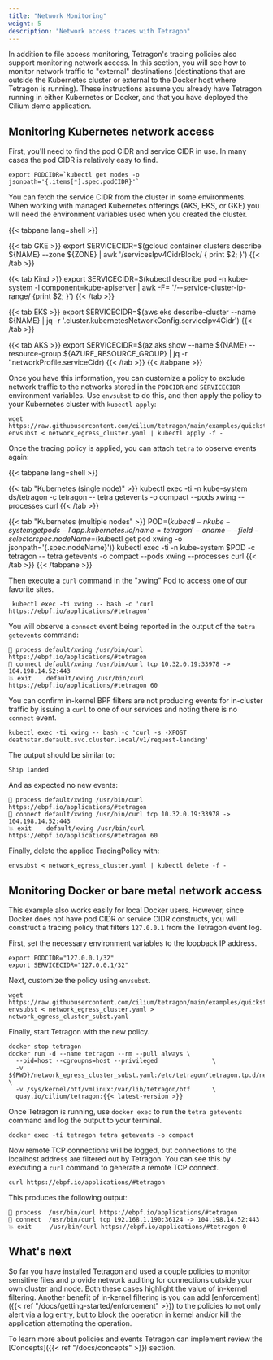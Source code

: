 ```yaml
---
title: "Network Monitoring"
weight: 5
description: "Network access traces with Tetragon"
---
```


In addition to file access monitoring, Tetragon's tracing policies also support
monitoring network access. In this section, you will see how to monitor network
traffic to "external" destinations (destinations that are outside the
Kubernetes cluster or external to the Docker host where Tetragon is running).
These instructions assume you already have Tetragon running in either
Kubernetes or Docker, and that you have deployed the Cilium demo application.

## Monitoring Kubernetes network access

First, you'll need to find the pod CIDR and service CIDR in use. In many cases
the pod CIDR is relatively easy to find.

```shell
export PODCIDR=`kubectl get nodes -o jsonpath='{.items[*].spec.podCIDR}'`
```

You can fetch the service CIDR from the cluster in some environments. When
working with managed Kubernetes offerings (AKS, EKS, or GKE) you will need the
environment variables used when you created the cluster.

{{< tabpane lang=shell >}}

{{< tab GKE >}}
export SERVICECIDR=$(gcloud container clusters describe ${NAME} --zone ${ZONE} | awk '/servicesIpv4CidrBlock/ { print $2; }')
{{< /tab >}}

{{< tab Kind >}}
export SERVICECIDR=$(kubectl describe pod -n kube-system -l component=kube-apiserver | awk -F= '/--service-cluster-ip-range/ {print $2; }')
{{< /tab >}}

{{< tab EKS >}}
export SERVICECIDR=$(aws eks describe-cluster --name ${NAME} | jq -r '.cluster.kubernetesNetworkConfig.serviceIpv4Cidr')
{{< /tab >}}

{{< tab AKS >}}
export SERVICECIDR=$(az aks show --name ${NAME} --resource-group ${AZURE_RESOURCE_GROUP} | jq -r '.networkProfile.serviceCidr)
{{< /tab >}}
{{< /tabpane >}}

Once you have this information, you can customize a policy to exclude network
traffic to the networks stored in the `PODCIDR` and `SERVICECIDR` environment
variables. Use `envsubst` to do this, and then apply the policy to your
Kubernetes cluster with `kubectl apply`:

```shell
wget https://raw.githubusercontent.com/cilium/tetragon/main/examples/quickstart/network_egress_cluster.yaml
envsubst < network_egress_cluster.yaml | kubectl apply -f -
```

Once the tracing policy is applied, you can attach `tetra` to observe events
again:

{{< tabpane lang=shell >}}

{{< tab "Kubernetes (single node)" >}}
kubectl exec -ti -n kube-system ds/tetragon -c tetragon -- tetra getevents -o compact --pods xwing --processes curl
{{< /tab >}}

{{< tab "Kubernetes (multiple nodes" >}}
POD=$(kubectl -n kube-system get pods -l 'app.kubernetes.io/name=tetragon' -o name --field-selector spec.nodeName=$(kubectl get pod xwing -o jsonpath='{.spec.nodeName}'))
kubectl exec -ti -n kube-system $POD -c tetragon -- tetra getevents -o compact --pods xwing --processes curl
{{< /tab >}}
{{< /tabpane >}}

Then execute a `curl` command in the "xwing" Pod to access one of our favorite
sites.

```shell
 kubectl exec -ti xwing -- bash -c 'curl https://ebpf.io/applications/#tetragon'
```

You will observe a `connect` event being reported in the output of the `tetra getevents` command:

```
🚀 process default/xwing /usr/bin/curl https://ebpf.io/applications/#tetragon
🔌 connect default/xwing /usr/bin/curl tcp 10.32.0.19:33978 -> 104.198.14.52:443
💥 exit    default/xwing /usr/bin/curl https://ebpf.io/applications/#tetragon 60
```

You can confirm in-kernel BPF filters are not producing events for in-cluster
traffic by issuing a `curl` to one of our services and noting there is no
`connect` event.

```shell
kubectl exec -ti xwing -- bash -c 'curl -s -XPOST deathstar.default.svc.cluster.local/v1/request-landing'
```

The output should be similar to:

```
Ship landed
```

And as expected no new events:

```
🚀 process default/xwing /usr/bin/curl https://ebpf.io/applications/#tetragon
🔌 connect default/xwing /usr/bin/curl tcp 10.32.0.19:33978 -> 104.198.14.52:443
💥 exit    default/xwing /usr/bin/curl https://ebpf.io/applications/#tetragon 60
```

Finally, delete the applied TracingPolicy with:

```shell
envsubst < network_egress_cluster.yaml | kubectl delete -f -
```

## Monitoring Docker or bare metal network access

This example also works easily for local Docker users. However, since Docker
does not have pod CIDR or service CIDR constructs, you will construct a tracing
policy that filters `127.0.0.1` from the Tetragon event log.

First, set the necessary environment variables to the loopback IP address.

```shell
export PODCIDR="127.0.0.1/32"
export SERVICECIDR="127.0.0.1/32"
```

Next, customize the policy using `envsubst`.

```shell
wget https://raw.githubusercontent.com/cilium/tetragon/main/examples/quickstart/network_egress_cluster.yaml
envsubst < network_egress_cluster.yaml > network_egress_cluster_subst.yaml
```

Finally, start Tetragon with the new policy.

```shell
docker stop tetragon
docker run -d --name tetragon --rm --pull always \
  --pid=host --cgroupns=host --privileged               \
  -v ${PWD}/network_egress_cluster_subst.yaml:/etc/tetragon/tetragon.tp.d/network_egress_cluster_subst.yaml \
  -v /sys/kernel/btf/vmlinux:/var/lib/tetragon/btf      \
  quay.io/cilium/tetragon:{{< latest-version >}}
```

Once Tetragon is running, use `docker exec` to run the `tetra getevents` command
and log the output to your terminal.

```shell
docker exec -ti tetragon tetra getevents -o compact
```

Now remote TCP connections will be logged, but connections to the localhost
address are filtered out by Tetragon. You can see this by executing a `curl`
command to generate a remote TCP connect.

```shell
curl https://ebpf.io/applications/#tetragon
```

This produces the following output:

```
🚀 process  /usr/bin/curl https://ebpf.io/applications/#tetragon
🔌 connect  /usr/bin/curl tcp 192.168.1.190:36124 -> 104.198.14.52:443
💥 exit     /usr/bin/curl https://ebpf.io/applications/#tetragon 0
```

## What's next

So far you have installed Tetragon and used a couple policies to monitor
sensitive files and provide network auditing for connections outside your own
cluster and node. Both these cases highlight the value of in-kernel filtering.
Another benefit of in-kernel filtering is you can add
[enforcement]({{< ref "/docs/getting-started/enforcement" >}}) to the policies
to not only alert via a log entry, but to block the operation in kernel and/or
kill the application attempting the operation.

To learn more about policies and events Tetragon can implement review the
[Concepts]({{< ref "/docs/concepts" >}}) section.
